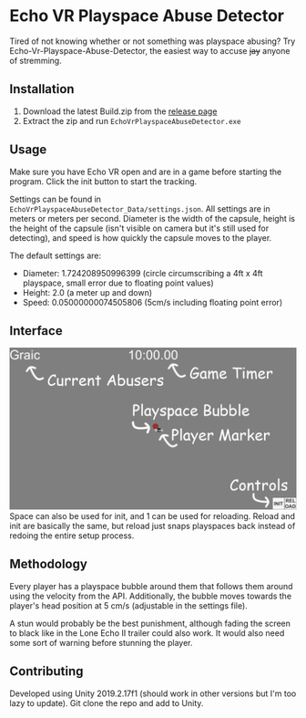 # Echo VR Playspace Abuse Detector
Tired of not knowing whether or not something was playspace abusing? Try Echo-Vr-Playspace-Abuse-Detector, the easiest way to accuse ~~jay~~ anyone of stremming.

## Installation
1. Download the latest Build.zip from the [release page](https://github.com/Graicc/Echo-Vr-Playspace-Abuse-Detector/releases/latest)
2. Extract the zip and run `EchoVrPlayspaceAbuseDetector.exe`

## Usage
Make sure you have Echo VR open and are in a game before starting the program. Click the init button to start the tracking.

Settings can be found in `EchoVrPlayspaceAbuseDetector_Data/settings.json`. All settings are in meters or meters per second. Diameter is the width of the capsule, height is the height of the capsule (isn't visible on camera but it's still used for detecting), and speed is how quickly the capsule moves to the player.

The default settings are:
* Diameter: 1.724208950996399 (circle circumscribing a 4ft x 4ft playspace, small error due to floating point values)
* Height: 2.0 (a meter up and down)
* Speed: 0.05000000074505806 (5cm/s including floating point error)

## Interface
![Diagram](docs/Diagram.png)
Space can also be used for init, and 1 can be used for reloading. Reload and init are basically the same, but reload just snaps playspaces back instead of redoing the entire setup process.

## Methodology
Every player has a playspace bubble around them that follows them around using the velocity from the API. Additionally, the bubble moves towards the player's head position at 5 cm/s (adjustable in the settings file).

A stun would probably be the best punishment, although fading the screen to black like in the Lone Echo II trailer could also work. It would also need some sort of warning before stunning the player.

## Contributing
Developed using Unity 2019.2.17f1 (should work in other versions but I'm too lazy to update). Git clone the repo and add to Unity.
